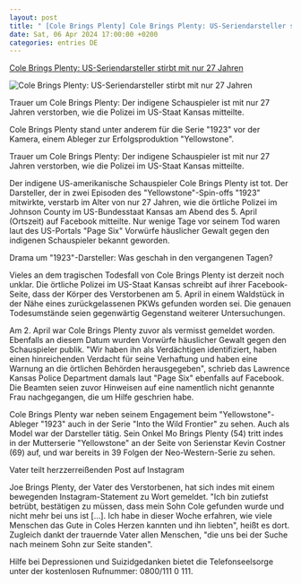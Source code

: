 ```yaml
---
layout: post
title: " [Cole Brings Plenty] Cole Brings Plenty: US-Seriendarsteller stirbt mit nur 27 Jahren"
date: Sat, 06 Apr 2024 17:00:00 +0200
categories: entries DE
---
```

[Cole Brings Plenty: US-Seriendarsteller stirbt mit nur 27 Jahren](https://www.stern.de/lifestyle/leute/cole-brings-plenty--us-seriendarsteller-stirbt-mit-nur-27-jahren-34604948.html)

![Cole Brings Plenty: US-Seriendarsteller stirbt mit nur 27 Jahren](https://image.stern.de/34604952/t/G-/v1/w1440/r1.7778/-/06--us-seriendarsteller-stirbt-mit-nur-27-jahren---16-9---spoton-article-1064388.jpg)

Trauer um Cole Brings Plenty: Der indigene Schauspieler ist mit nur 27 Jahren verstorben, wie die Polizei im US-Staat Kansas mitteilte.

Cole Brings Plenty stand unter anderem für die Serie "1923" vor der Kamera, einem Ableger zur Erfolgsproduktion "Yellowstone".

Trauer um Cole Brings Plenty: Der indigene Schauspieler ist mit nur 27 Jahren verstorben, wie die Polizei im US-Staat Kansas mitteilte.

Der indigene US-amerikanische Schauspieler Cole Brings Plenty ist tot. Der Darsteller, der in zwei Episoden des "Yellowstone"-Spin-offs "1923" mitwirkte, verstarb im Alter von nur 27 Jahren, wie die örtliche Polizei im Johnson County im US-Bundesstaat Kansas am Abend des 5. April (Ortszeit) auf Facebook mitteilte. Nur wenige Tage vor seinem Tod waren laut des US-Portals "Page Six" Vorwürfe häuslicher Gewalt gegen den indigenen Schauspieler bekannt geworden.

Drama um "1923"-Darsteller: Was geschah in den vergangenen Tagen?

Vieles an dem tragischen Todesfall von Cole Brings Plenty ist derzeit noch unklar. Die örtliche Polizei im US-Staat Kansas schreibt auf ihrer Facebook-Seite, dass der Körper des Verstorbenen am 5. April in einem Waldstück in der Nähe eines zurückgelassenen PKWs gefunden worden sei. Die genauen Todesumstände seien gegenwärtig Gegenstand weiterer Untersuchungen.

Am 2. April war Cole Brings Plenty zuvor als vermisst gemeldet worden. Ebenfalls an diesem Datum wurden Vorwürfe häuslicher Gewalt gegen den Schauspieler publik. "Wir haben ihn als Verdächtigen identifiziert, haben einen hinreichenden Verdacht für seine Verhaftung und haben eine Warnung an die örtlichen Behörden herausgegeben", schrieb das Lawrence Kansas Police Department damals laut "Page Six" ebenfalls auf Facebook. Die Beamten seien zuvor Hinweisen auf eine namentlich nicht genannte Frau nachgegangen, die um Hilfe geschrien habe.

Cole Brings Plenty war neben seinem Engagement beim "Yellowstone"-Ableger "1923" auch in der Serie "Into the Wild Frontier" zu sehen. Auch als Model war der Darsteller tätig. Sein Onkel Mo Brings Plenty (54) tritt indes in der Mutterserie "Yellowstone" an der Seite von Serienstar Kevin Costner (69) auf, und war bereits in 39 Folgen der Neo-Western-Serie zu sehen.

Vater teilt herzzerreißenden Post auf Instagram

Joe Brings Plenty, der Vater des Verstorbenen, hat sich indes mit einem bewegenden Instagram-Statement zu Wort gemeldet. "Ich bin zutiefst betrübt, bestätigen zu müssen, dass mein Sohn Cole gefunden wurde und nicht mehr bei uns ist [...]. Ich habe in dieser Woche erfahren, wie viele Menschen das Gute in Coles Herzen kannten und ihn liebten", heißt es dort. Zugleich dankt der trauernde Vater allen Menschen, "die uns bei der Suche nach meinem Sohn zur Seite standen".

Hilfe bei Depressionen und Suizidgedanken bietet die Telefonseelsorge unter der kostenlosen Rufnummer: 0800/111 0 111.

